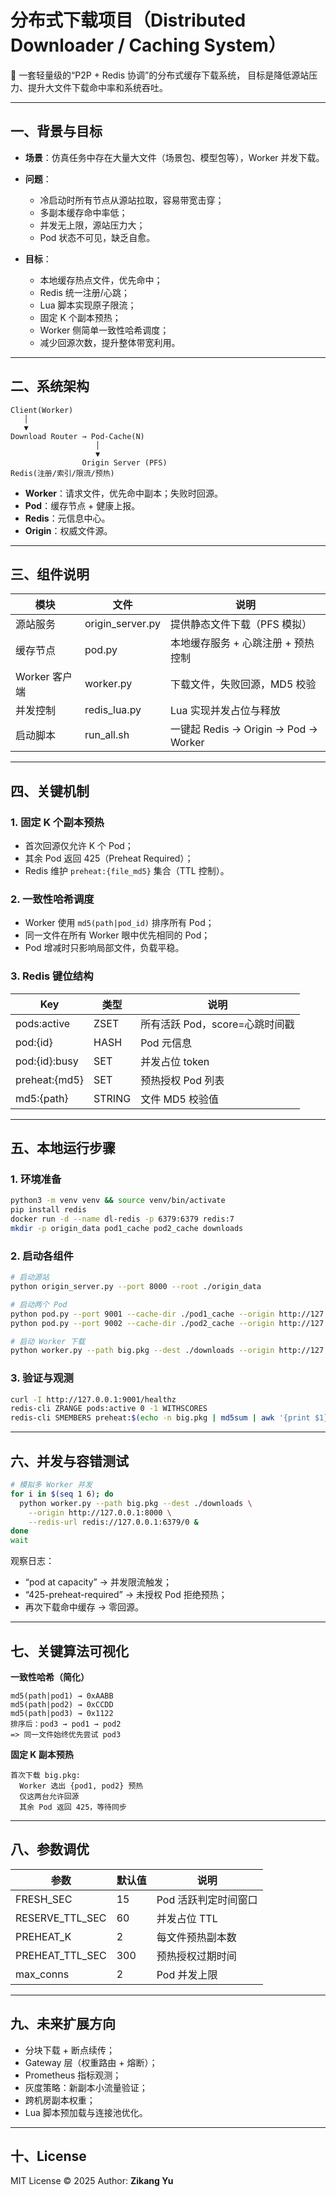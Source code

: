 # 分布式下载项目（Distributed Downloader / Caching System）

🧩 一套轻量级的“P2P + Redis 协调”的分布式缓存下载系统，
目标是降低源站压力、提升大文件下载命中率和系统吞吐。

---

## 一、背景与目标

* **场景**：仿真任务中存在大量大文件（场景包、模型包等），Worker 并发下载。
* **问题**：

  * 冷启动时所有节点从源站拉取，容易带宽击穿；
  * 多副本缓存命中率低；
  * 并发无上限，源站压力大；
  * Pod 状态不可见，缺乏自愈。
* **目标**：

  * 本地缓存热点文件，优先命中；
  * Redis 统一注册/心跳；
  * Lua 脚本实现原子限流；
  * 固定 K 个副本预热；
  * Worker 侧简单一致性哈希调度；
  * 减少回源次数，提升整体带宽利用。

---

## 二、系统架构

```
Client(Worker)
   │
   ▼
Download Router → Pod-Cache(N)
                   │
                   ▼
                Origin Server (PFS)
Redis(注册/索引/限流/预热)
```

* **Worker**：请求文件，优先命中副本；失败时回源。
* **Pod**：缓存节点 + 健康上报。
* **Redis**：元信息中心。
* **Origin**：权威文件源。

---

## 三、组件说明

| 模块         | 文件               | 说明                                |
| ---------- | ---------------- | --------------------------------- |
| 源站服务       | origin_server.py | 提供静态文件下载（PFS 模拟）                  |
| 缓存节点       | pod.py           | 本地缓存服务 + 心跳注册 + 预热控制              |
| Worker 客户端 | worker.py        | 下载文件，失败回源，MD5 校验                  |
| 并发控制       | redis_lua.py     | Lua 实现并发占位与释放                     |
| 启动脚本       | run_all.sh       | 一键起 Redis → Origin → Pod → Worker |

---

## 四、关键机制

### 1. 固定 K 个副本预热

* 首次回源仅允许 K 个 Pod；
* 其余 Pod 返回 425（Preheat Required）；
* Redis 维护 `preheat:{file_md5}` 集合（TTL 控制）。

### 2. 一致性哈希调度

* Worker 使用 `md5(path|pod_id)` 排序所有 Pod；
* 同一文件在所有 Worker 眼中优先相同的 Pod；
* Pod 增减时只影响局部文件，负载平稳。

### 3. Redis 键位结构

| Key           | 类型     | 说明                   |
| ------------- | ------ | -------------------- |
| pods:active   | ZSET   | 所有活跃 Pod，score=心跳时间戳 |
| pod:{id}      | HASH   | Pod 元信息              |
| pod:{id}:busy | SET    | 并发占位 token           |
| preheat:{md5} | SET    | 预热授权 Pod 列表          |
| md5:{path}    | STRING | 文件 MD5 校验值           |

---

## 五、本地运行步骤

### 1. 环境准备

```bash
python3 -m venv venv && source venv/bin/activate
pip install redis
docker run -d --name dl-redis -p 6379:6379 redis:7
mkdir -p origin_data pod1_cache pod2_cache downloads
```

### 2. 启动各组件

```bash
# 启动源站
python origin_server.py --port 8000 --root ./origin_data

# 启动两个 Pod
python pod.py --port 9001 --cache-dir ./pod1_cache --origin http://127.0.0.1:8000 --redis-url redis://127.0.0.1:6379/0 --max-conns 2
python pod.py --port 9002 --cache-dir ./pod2_cache --origin http://127.0.0.1:8000 --redis-url redis://127.0.0.1:6379/0 --max-conns 2

# 启动 Worker 下载
python worker.py --path big.pkg --dest ./downloads --origin http://127.0.0.1:8000 --redis-url redis://127.0.0.1:6379/0
```

### 3. 验证与观测

```bash
curl -I http://127.0.0.1:9001/healthz
redis-cli ZRANGE pods:active 0 -1 WITHSCORES
redis-cli SMEMBERS preheat:$(echo -n big.pkg | md5sum | awk '{print $1}')
```

---

## 六、并发与容错测试

```bash
# 模拟多 Worker 并发
for i in $(seq 1 6); do
  python worker.py --path big.pkg --dest ./downloads \
    --origin http://127.0.0.1:8000 \
    --redis-url redis://127.0.0.1:6379/0 &
done
wait
```

观察日志：

* “pod at capacity” → 并发限流触发；
* “425-preheat-required” → 未授权 Pod 拒绝预热；
* 再次下载命中缓存 → 零回源。

---

## 七、关键算法可视化

**一致性哈希（简化）**

```
md5(path|pod1) → 0xAABB
md5(path|pod2) → 0xCCDD
md5(path|pod3) → 0x1122
排序后：pod3 → pod1 → pod2
=> 同一文件始终优先尝试 pod3
```

**固定 K 副本预热**

```
首次下载 big.pkg:
  Worker 选出 {pod1, pod2} 预热
  仅这两台允许回源
  其余 Pod 返回 425，等待同步
```

---

## 八、参数调优

| 参数              | 默认值 | 说明           |
| --------------- | --- | ------------ |
| FRESH_SEC       | 15  | Pod 活跃判定时间窗口 |
| RESERVE_TTL_SEC | 60  | 并发占位 TTL     |
| PREHEAT_K       | 2   | 每文件预热副本数     |
| PREHEAT_TTL_SEC | 300 | 预热授权过期时间     |
| max_conns       | 2   | Pod 并发上限     |

---

## 九、未来扩展方向

* 分块下载 + 断点续传；
* Gateway 层（权重路由 + 熔断）；
* Prometheus 指标观测；
* 灰度策略：新副本小流量验证；
* 跨机房副本权重；
* Lua 脚本预加载与连接池优化。

---

## 十、License

MIT License © 2025
Author: **Zikang Yu**


